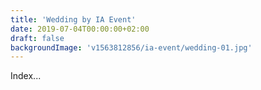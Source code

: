 ```yaml
---
title: 'Wedding by IA Event'
date: 2019-07-04T00:00:00+02:00
draft: false
backgroundImage: 'v1563812856/ia-event/wedding-01.jpg'
---
```


Index...
